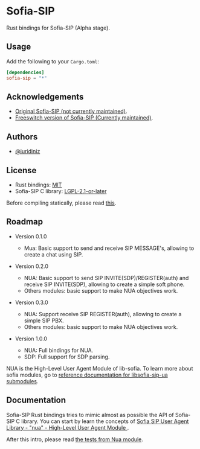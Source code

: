 
# Sofia-SIP

Rust bindings for Sofia-SIP (Alpha stage).


## Usage

Add the following to your `Cargo.toml`:

```toml
[dependencies]
sofia-sip = "*"
```
## Acknowledgements

 - [Original Sofia-SIP (not currently maintained)](http://sofia-sip.sourceforge.net/).
 - [Freeswitch version of Sofia-SIP (Currently maintained)](https://bulldogjob.com/news/449-how-to-write-a-good-readme-for-your-github-project).

  
## Authors

- [@iuridiniz](https://www.github.com/iuridiniz)

  
## License

- Rust bindings: [MIT](https://choosealicense.com/licenses/mit/)
- Sofia-SIP C library: [LGPL-2.1-or-later](https://choosealicense.com/licenses/lgpl-2.1/)

Before compiling statically, please read [this](https://www.gnu.org/licenses/gpl-faq.html#LGPLStaticVsDynamic).

## Roadmap
- Version 0.1.0
    - Mua: Basic support to send and receive SIP MESSAGE's, allowing to create a chat using SIP.

- Version 0.2.0
    - NUA: Basic support to send SIP INVITE(SDP)/REGISTER(auth) and receive SIP INVITE(SDP), allowing to create a simple soft phone.
    - Others modules: basic support to make NUA objectives work.

- Version 0.3.0
    - NUA: Support receive SIP REGISTER(auth), allowing to create a simple SIP PBX.
    - Others modules: basic support to make NUA objectives work.

- Version 1.0.0
    - NUA: Full bindings for NUA.
    - SDP: Full support for SDP parsing.

NUA is the High-Level User Agent Module of lib-sofia. To learn more about sofia modules, go to [reference documentation for libsofia-sip-ua submodules](http://sofia-sip.sourceforge.net/refdocs/building.html).

## Documentation

Sofia-SIP Rust bindings tries to mimic almost as possible the API of Sofia-SIP C library. You can start by learn the concepts of [Sofia SIP User Agent Library - "nua" - High-Level User Agent Module
](http://sofia-sip.sourceforge.net/refdocs/nua/).

After this intro, please read [the tests from Nua module](https://github.com/iuridiniz/sofia-sip-sys/blob/main/src/nua/nua.rs).
